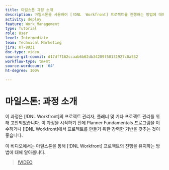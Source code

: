 ```yaml
---
title: 마일스톤 과정 소개
description: 마일스톤을 사용하여 [!DNL  Workfront] 프로젝트를 진행하는 방법에 대해 알아봅니다.
activity: deploy
feature: Work Management
type: Tutorial
role: User
level: Intermediate
team: Technical Marketing
jira: KT-8931
doc-type: video
source-git-commit: d17df7162ccaab6b62db34209f50131927c0a532
workflow-type: tm+mt
source-wordcount: '64'
ht-degree: 100%

---
```


# 마일스톤: 과정 소개

이 과정은 [!DNL Workfront]의 프로젝트 관리자, 플래너 및 기타 프로젝트 관리를 위해 고안되었습니다. 이 과정을 시작하기 전에 Planner Fundamentals 프로그램을 이수하거나 [!DNL Workfront]에서 프로젝트를 만들기 위한 강력한 기반을 갖추는 것이 좋습니다.

이 비디오에서는 마일스톤을 통해 [!DNL  Workfront] 프로젝트의 진행을 유지하는 방법에 대해 알아봅니다.

>[!VIDEO](https://video.tv.adobe.com/v/335203/?quality=12&learn=on&enablevpops)
